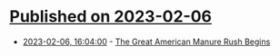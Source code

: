 # [Published on 2023-02-06](index.md)

* [2023-02-06, 16:04:00](https://news.slashdot.org/story/23/02/06/164238/the-great-american-manure-rush-begins?utm_source=rss1.0mainlinkanon&utm_medium=feed) - [The Great American Manure Rush Begins](https://news.slashdot.org/story/23/02/06/164238/the-great-american-manure-rush-begins?utm_source=rss1.0mainlinkanon&utm_medium=feed)
